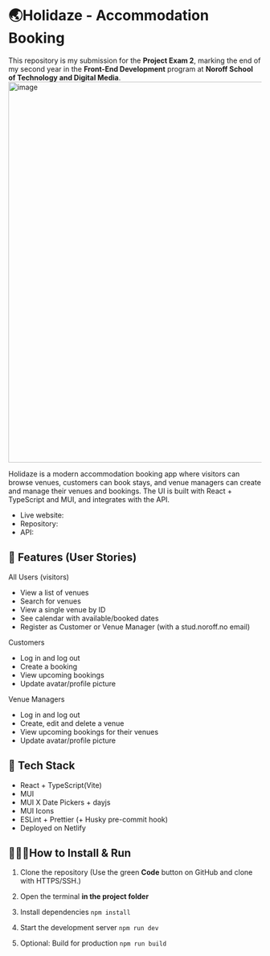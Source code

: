 # 🌏Holidaze - Accommodation Booking
This repository is my submission for the **Project Exam 2**, marking the end of my second year in the **Front-End Development** program at **Noroff School of Technology and Digital Media**.
<img width="1470" height="757" alt="image" src="https://github.com/user-attachments/assets/ec88c060-7797-446b-9a46-3c4760196169" />

Holidaze is a modern accommodation booking app where visitors can browse venues, customers can book stays, and venue managers can create and manage their venues and bookings. The UI is built with React + TypeScript and MUI, and integrates with the API.

- Live website:
- Repository:
- API:

## 💫 Features (User Stories)

All Users (visitors)

- View a list of venues
- Search for venues
- View a single venue by ID
- See calendar with available/booked dates
- Register as Customer or Venue Manager (with a stud.noroff.no email)

Customers

- Log in and log out
- Create a booking
- View upcoming bookings
- Update avatar/profile picture

Venue Managers

- Log in and log out
- Create, edit and delete a venue
- View upcoming bookings for their venues
- Update avatar/profile picture

## 🚀 Tech Stack

- React + TypeScript(Vite)
- MUI
- MUI X Date Pickers + dayjs
- MUI Icons
- ESLint + Prettier (+ Husky pre-commit hook)
- Deployed on Netlify

## 👩🏽‍💻How to Install & Run

1. Clone the repository
   (Use the green **Code** button on GitHub and clone with HTTPS/SSH.)

2. Open the terminal **in the project folder**

3. Install dependencies
   `npm install`

4. Start the development server
   `npm run dev`

5. Optional: Build for production
   `npm run build`
